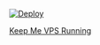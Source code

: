 [![Deploy](https://www.herokucdn.com/deploy/button.svg)](https://dashboard.heroku.com/new?template=https://github.com/akuhnet/vubuntu)


[Keep Me VPS Running](http://kaffeine.herokuapp.com/)
